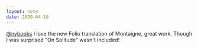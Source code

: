 ```yaml
---
layout: note
date: 2020-04-10
---
```


[@nybooks](https://twitter.com/nybooks) I love the new Folio translation of Montaigne, great work. Though I was surprised "On Solitude" wasn't included!
